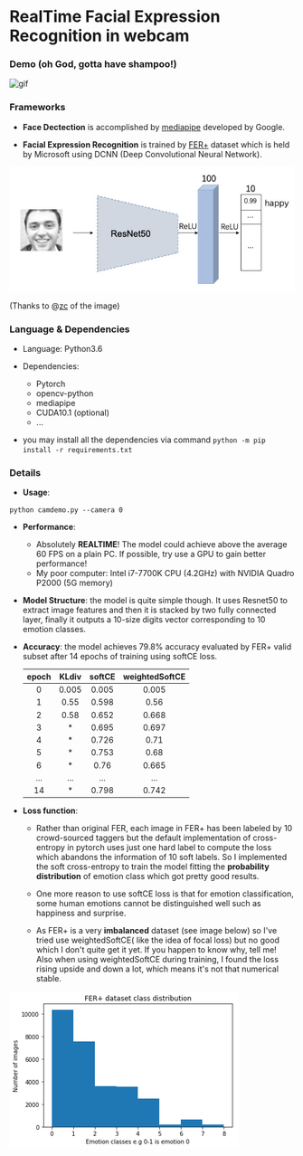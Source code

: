 # RealTime Facial Expression Recognition in webcam 

### Demo (oh God, gotta have shampoo!)

![gif](https://github.com/Zju-George/realtimeFER/raw/main/assets/livedemo.gif)

### Frameworks

- **Face Dectection** is accomplished by [mediapipe](https://github.com/google/mediapipe) developed by Google.

- **Facial Expression Recognition** is trained by [FER+](https://github.com/microsoft/FERPlus) dataset 
which is held by Microsoft using DCNN (Deep Convolutional Neural Network).

![nn](https://github.com/Zju-George/realtimeFER/raw/main/assets/nnstructure.jpg) 

(Thanks to @[zc](https://github.com/ZC119) of the image)

### Language & Dependencies

- Language: Python3.6
- Dependencies:

    - Pytorch
    - opencv-python
    - mediapipe
    - CUDA10.1 (optional)
    - ...
- you may install all the dependencies via command `python -m pip install -r requirements.txt`
    
### Details
- **Usage**:
```shell script
python camdemo.py --camera 0
```

- **Performance**: 
    - Absolutely **REALTIME**! The model could achieve above the average 60 FPS on a plain PC. If possible, 
    try use a GPU to gain better performance!
    - My poor computer: Intel i7-7700K CPU (4.2GHz) with NVIDIA Quadro P2000 (5G memory)
    
- **Model Structure**: the model is quite simple though. It uses Resnet50 to extract image features and
then it is stacked by two fully connected layer, finally it outputs a 10-size digits vector corresponding to 10 emotion classes.

- **Accuracy**: the model achieves 79.8% accuracy evaluated by FER+ valid subset after 14 epochs of training using softCE loss. 

    | epoch | KLdiv | softCE | weightedSoftCE |
    | :----: | :----: | :----: | :----:|    
    |  0   | 0.005 | 0.005  | 0.005  |
    |  1   | 0.55  | 0.598 | 0.56    |
    |  2   | 0.58  | 0.652 | 0.668   |
    |  3   |   *   | 0.695 | 0.697   |
    |  4   |   *   | 0.726 | 0.71    |
    |  5   |   *   | 0.753 | 0.68    |
    |  6   |   *   | 0.76  | 0.665   |
    | ...  |  ...  | ...   | ...   |
    |  14  |   *   | 0.798 | 0.742 |
  
- **Loss function**: 
    - Rather than original FER, each image in FER+ has been labeled by 10 crowd-sourced 
    taggers but the default implementation of cross-entropy in pytorch uses just one hard label to compute the loss 
    which abandons the information of 10 soft labels. So I implemented the soft cross-entropy to train the model fitting 
    the **probability distribution** of emotion class which got pretty good results.
    
    - One more reason to use softCE loss is that for emotion classification, some human emotions cannot be distinguished 
    well such as happiness and surprise.
    
    - As FER+ is a very **imbalanced** dataset (see image below) so I've tried use weightedSoftCE( like the idea of focal loss)
    but no good which I don't quite get it yet. If you happen to know why, tell me! Also when using weightedSoftCE during training, 
    I found the loss rising upside and down a lot, which means it's not that numerical stable.
    
![data](https://github.com/Zju-George/realtimeFER/raw/main/assets/dataImbalence.png)